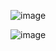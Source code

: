 ![image](https://github.com/user-attachments/assets/7e660e6d-c8d9-4762-869e-60f7b675decb)

![image](https://github.com/user-attachments/assets/7fbbf497-be35-4584-a285-1731614ce048)
